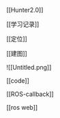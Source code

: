 [[Hunter2.0]]

[[学习记录]]

[[定位]]

[[建图]]

![[Untitled.png]]

  

[[code]]

[[ROS-callback]]

[[ros web]]